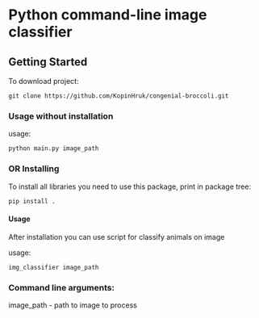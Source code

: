 # Python command-line image classifier


## Getting Started

To download project:
```
git clone https://github.com/KopinHruk/congenial-broccoli.git 
```



### Usage without installation

usage:
```
python main.py image_path
```


### OR Installing
To install all libraries you need to use this package, print in package tree: 

```
pip install .
```

#### Usage

After installation you can use script for classify animals on image


usage:
```
img_classifier image_path
```



### Command line arguments:
  image_path            -  path to image to process



